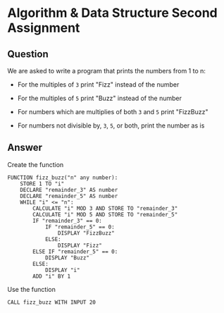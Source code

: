 # Algorithm & Data Structure Second Assignment

## Question 

We are asked to write a program that prints the numbers from 1 to n:

- For the multiples of `3` print "Fizz" instead of the number

- For the multiples of `5` print "Buzz" instead of the number

- For numbers which are multiplies of both `3` and `5` print "FizzBuzz"

- For numbers not divisible by, `3`, `5`, or both, print the number as is

## Answer

Create the function
```
FUNCTION fizz_buzz("n" any number):
	STORE 1 TO "i"
	DECLARE "remainder_3" AS number
	DECLARE "remainder_5" AS number
	WHILE "i" <= "n":
		CALCULATE "i" MOD 3 AND STORE TO "remainder_3"
		CALCULATE "i" MOD 5 AND STORE TO "remainder_5"
		IF "remainder_3" == 0:
			IF "remainder_5" == 0:
				DISPLAY "FizzBuzz"
			ELSE:
				DISPLAY "Fizz"
		ELSE IF "remainder_5" == 0:
			DISPLAY "Buzz"
		ELSE:
			DISPLAY "i"
		ADD "i" BY 1		
```

Use the function
```
CALL fizz_buzz WITH INPUT 20
```
